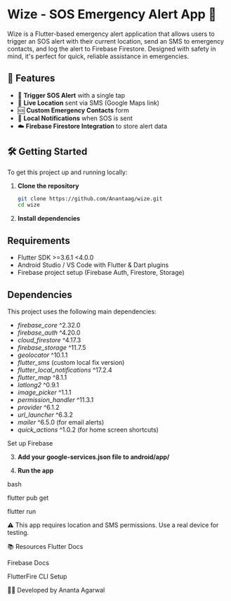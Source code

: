 # Wize - SOS Emergency Alert App 🚨

Wize is a Flutter-based emergency alert application that allows users to trigger an SOS alert with their current location, send an SMS to emergency contacts, and log the alert to Firebase Firestore. Designed with safety in mind, it's perfect for quick, reliable assistance in emergencies.

## 🚀 Features

- 🔘 **Trigger SOS Alert** with a single tap  
- 📍 **Live Location** sent via SMS (Google Maps link)  
- 🆘 **Custom Emergency Contacts** form  
- 🔔 **Local Notifications** when SOS is sent  
- ☁️ **Firebase Firestore Integration** to store alert data  

## 🛠️ Getting Started

To get this project up and running locally:

1. **Clone the repository**
   ```bash
   git clone https://github.com/Anantaag/wize.git
   cd wize
2. **Install dependencies**






## Requirements

- Flutter SDK >=3.6.1 <4.0.0
- Android Studio / VS Code with Flutter & Dart plugins
- Firebase project setup (Firebase Auth, Firestore, Storage)

## Dependencies

This project uses the following main dependencies:

- *firebase_core* ^2.32.0  
- *firebase_auth* ^4.20.0  
- *cloud_firestore* ^4.17.3  
- *firebase_storage* ^11.7.5  
- *geolocator* ^10.1.1  
- *flutter_sms* (custom local fix version)  
- *flutter_local_notifications* ^17.2.4  
- *flutter_map* ^8.1.1  
- *latlong2* ^0.9.1  
- *image_picker* ^1.1.1  
- *permission_handler* ^11.3.1  
- *provider* ^6.1.2  
- *url_launcher* ^6.3.2  
- *mailer* ^6.5.0 (for email alerts)  
- *quick_actions* ^1.0.2 (for home screen shortcuts)  





Set up Firebase

3. **Add your google-services.json file to android/app/**

4. **Run the app**

bash

flutter pub get

flutter run


⚠️ This app requires location and SMS permissions. Use a real device for testing.

📚 Resources
Flutter Docs

Firebase Docs

FlutterFire CLI Setup

👩‍💻 Developed by Ananta Agarwal



